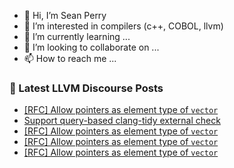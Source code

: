 - 👋 Hi, I’m Sean Perry
- 👀 I’m interested in compilers (c++, COBOL, llvm)
- 🌱 I’m currently learning ...
- 💞️ I’m looking to collaborate on ...
- 📫 How to reach me ...

<!---
s66perry/s66perry is a ✨ special ✨ repository because its `README.md` (this file) appears on your GitHub profile.
You can click the Preview link to take a look at your changes.
--->
### 📕 Latest LLVM Discourse Posts

<!-- DISCOURSE-LLVM:START -->
- [[RFC] Allow pointers as element type of `vector`](https://discourse.llvm.org/t/rfc-allow-pointers-as-element-type-of-vector/85360#post_7)
- [Support query-based clang-tidy external check](https://discourse.llvm.org/t/support-query-based-clang-tidy-external-check/85331#post_7)
- [[RFC] Allow pointers as element type of `vector`](https://discourse.llvm.org/t/rfc-allow-pointers-as-element-type-of-vector/85360#post_6)
- [[RFC] Allow pointers as element type of `vector`](https://discourse.llvm.org/t/rfc-allow-pointers-as-element-type-of-vector/85360#post_5)
- [[RFC] Allow pointers as element type of `vector`](https://discourse.llvm.org/t/rfc-allow-pointers-as-element-type-of-vector/85360#post_4)
<!-- DISCOURSE-LLVM:END -->
